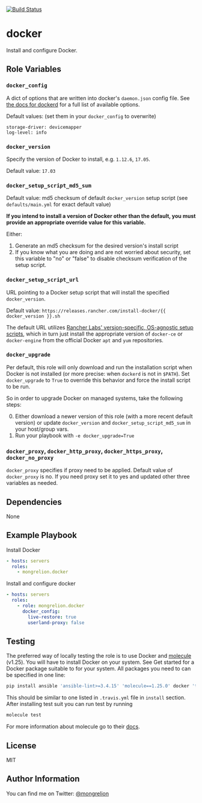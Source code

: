 [![Build Status](https://travis-ci.org/mongrelion/ansible-role-docker.svg?branch=master)](https://travis-ci.org/mongrelion/ansible-role-docker)

# docker

Install and configure Docker.

## Role Variables

### `docker_config`

A dict of options that are written into docker's `daemon.json` config file. See [the docs for dockerd](https://docs.docker.com/engine/reference/commandline/dockerd/) for a full list of available options.

Default values: (set them in your `docker_config` to overwrite)

    storage-driver: devicemapper
    log-level: info

### `docker_version`

Specify the version of Docker to install, e.g. `1.12.6`, `17.05`.

Default value: `17.03`

### `docker_setup_script_md5_sum`

Default value: md5 checksum of default `docker_version` setup script (see `defaults/main.yml` for exact default value)

**If you intend to install a version of Docker other than the default, you must provide an appropriate override value for this variable.**

Either:

1. Generate an md5 checksum for the desired version's install script
1. If you know what you are doing and are not worried about security, set this variable to "no" or "false" to disable checksum verification of the setup script.

### `docker_setup_script_url`

URL pointing to a Docker setup script that will install the specified `docker_version`.

Default value: `https://releases.rancher.com/install-docker/{{ docker_version }}.sh`

The default URL utilizes [Rancher Labs' version-specific, OS-agnostic setup scripts](https://github.com/rancher/install-docker), which in turn just install the appropriate version of `docker-ce` or `docker-engine` from the official Docker `apt` and `yum` repositories.

### `docker_upgrade`

Per default, this role will only download and run the installation script when
Docker is not installed (or more precise: when `dockerd` is not in `$PATH`). Set
`docker_upgrade` to `True` to override this behavior and force the install
script to be run.

So in order to upgrade Docker on managed systems, take the following steps:

0. Either download a newer version of this role (with a more recent default
   version) or update `docker_version` and `docker_setup_script_md5_sum` in your
   host/group vars.
1. Run your playbook with `-e docker_upgrade=True`

### `docker_proxy`, `docker_http_proxy`, `docker_https_proxy`, `docker_no_proxy`

`docker_proxy` specifies if proxy need to be applied. Default value of `docker_proxy` is no. If you need proxy set it to yes and updated other three variables as needed.

## Dependencies

None

## Example Playbook

Install Docker
```yaml
- hosts: servers
  roles:
    - mongrelion.docker
```

Install and configure docker
```yaml
- hosts: servers
  roles:
    - role: mongrelion.docker
      docker_config:
        live-restore: true
        userland-proxy: false
```

## Testing

The preferred way of locally testing the role is to use Docker and [molecule](https://github.com/metacloud/molecule) (v1.25). You will have to install Docker on your system. See Get started for a Docker package suitable to for your system.
All packages you need to can be specified in one line:
```sh
pip install ansible 'ansible-lint>=3.4.15' 'molecule==1.25.0' docker 'testinfra>=1.7.0,<=1.10.1'
```
This should be similar to one listed in `.travis.yml` file in `install` section. 
After installing test suit you can run test by running
```sh
molecule test
```
For more information about molecule go to their [docs](http://molecule.readthedocs.io/en/stable-1.25/).

## License

MIT

## Author Information

You can find me on Twitter: [@mongrelion](https://twitter.com/mongrelion)
